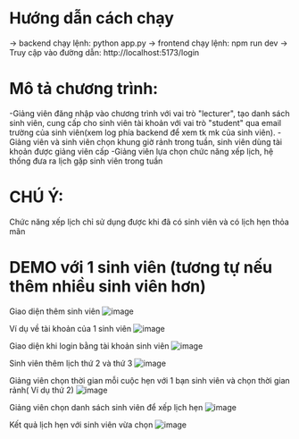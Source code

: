 #  Hướng dẫn cách chạy
 -> backend chạy lệnh:  python app.py
 -> frontend chạy lệnh: npm run dev
 -> Truy cập vào đường dẫn:  http://localhost:5173/login
# Mô tả chương trình:
-Giảng viên đăng nhập vào chương trình với vai trò "lecturer", tạo danh sách sinh viên, cung cấp cho sinh viên tài khoản với vai trò "student" qua email trường của sinh viên(xem log phía backend để xem tk mk của sinh viên).
-Giảng viên và sinh viên chọn khung giờ rảnh trong tuần, sinh viên dùng tài khoản được giảng viên cấp
-Giảng viên lựa chọn chức năng xếp lịch, hệ thống đưa ra lịch gặp sinh viên trong tuần
# CHÚ Ý: 
Chức năng xếp lịch chỉ sử dụng được khi đã có sinh viên và có lịch hẹn thỏa mãn 

# DEMO với 1 sinh viên (tương tự nếu thêm nhiều sinh viên hơn)
Giao diện thêm sinh viên
![image](https://github.com/user-attachments/assets/909627ec-12bf-48be-9a60-258d531d1040)

Ví dụ về tài khoản của 1 sinh viên
![image](https://github.com/user-attachments/assets/c7e2869c-31c5-4498-99f6-480ee05a87be)

Giao diện khi login bằng tài khoản sinh viên
![image](https://github.com/user-attachments/assets/9e2249b0-d176-484f-a9ec-ac39481c4a34)

Sinh viên thêm lịch thứ 2 và thứ 3
![image](https://github.com/user-attachments/assets/48ac955e-5acc-497e-8b62-0529bd87975f)

Giảng viên chọn thời gian mỗi cuộc hẹn với 1 bạn sinh viên và chọn thời gian rảnh( Ví dụ thứ 2)
![image](https://github.com/user-attachments/assets/5983475e-4907-40a5-8b16-5300d470e828)

Giảng viên chọn danh sách sinh viên để xếp lịch hẹn
![image](https://github.com/user-attachments/assets/90746fb7-0e38-445d-a6d0-ddccfd20d74f)

Kết quả lịch hẹn với sinh viên vừa chọn
![image](https://github.com/user-attachments/assets/22cc908a-830f-4d71-8c80-890abfde285b)








